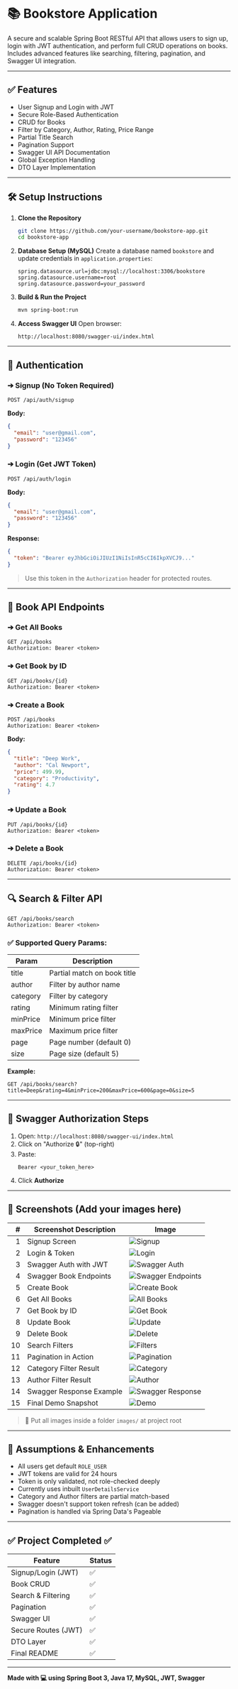 # 📚 Bookstore Application

A secure and scalable Spring Boot RESTful API that allows users to sign up, login with JWT authentication, and perform full CRUD operations on books. Includes advanced features like searching, filtering, pagination, and Swagger UI integration.

---

## ✅ Features

- User Signup and Login with JWT
- Secure Role-Based Authentication
- CRUD for Books
- Filter by Category, Author, Rating, Price Range
- Partial Title Search
- Pagination Support
- Swagger UI API Documentation
- Global Exception Handling
- DTO Layer Implementation

---

## 🛠 Setup Instructions

1. **Clone the Repository**
   ```bash
   git clone https://github.com/your-username/bookstore-app.git
   cd bookstore-app
   ```

2. **Database Setup (MySQL)**
   Create a database named `bookstore` and update credentials in `application.properties`:
   ```properties
   spring.datasource.url=jdbc:mysql://localhost:3306/bookstore
   spring.datasource.username=root
   spring.datasource.password=your_password
   ```

3. **Build & Run the Project**
   ```bash
   mvn spring-boot:run
   ```

4. **Access Swagger UI**
   Open browser:
   ```
   http://localhost:8080/swagger-ui/index.html
   ```

---

## 🔐 Authentication

### ➔ Signup (No Token Required)
```http
POST /api/auth/signup
```
**Body:**
```json
{
  "email": "user@gmail.com",
  "password": "123456"
}
```

### ➔ Login (Get JWT Token)
```http
POST /api/auth/login
```
**Body:**
```json
{
  "email": "user@gmail.com",
  "password": "123456"
}
```
**Response:**
```json
{
  "token": "Bearer eyJhbGciOiJIUzI1NiIsInR5cCI6IkpXVCJ9..."
}
```

> Use this token in the `Authorization` header for protected routes.

---

## 📆 Book API Endpoints

### ➔ Get All Books
```http
GET /api/books
Authorization: Bearer <token>
```

### ➔ Get Book by ID
```http
GET /api/books/{id}
Authorization: Bearer <token>
```

### ➔ Create a Book
```http
POST /api/books
Authorization: Bearer <token>
```
**Body:**
```json
{
  "title": "Deep Work",
  "author": "Cal Newport",
  "price": 499.99,
  "category": "Productivity",
  "rating": 4.7
}
```

### ➔ Update a Book
```http
PUT /api/books/{id}
Authorization: Bearer <token>
```

### ➔ Delete a Book
```http
DELETE /api/books/{id}
Authorization: Bearer <token>
```

---

## 🔍 Search & Filter API

```http
GET /api/books/search
Authorization: Bearer <token>
```

### ✅ Supported Query Params:

| Param       | Description                      |
|-------------|----------------------------------|
| title       | Partial match on book title      |
| author      | Filter by author name            |
| category    | Filter by category               |
| rating      | Minimum rating filter            |
| minPrice    | Minimum price filter             |
| maxPrice    | Maximum price filter             |
| page        | Page number (default 0)          |
| size        | Page size (default 5)            |

**Example:**
```
GET /api/books/search?title=Deep&rating=4&minPrice=200&maxPrice=600&page=0&size=5
```

---

## 📁 Swagger Authorization Steps

1. Open: `http://localhost:8080/swagger-ui/index.html`
2. Click on "Authorize 🔒" (top-right)
3. Paste:
   ```
   Bearer <your_token_here>
   ```
4. Click **Authorize**

---

## 📸 Screenshots (Add your images here)

| # | Screenshot Description             | Image |
|--:|------------------------------------|-------|
| 1 | Signup Screen                      | ![Signup](images/signup.png) |
| 2 | Login & Token                      | ![Login](images/login.png) |
| 3 | Swagger Auth with JWT              | ![Swagger Auth](images/swagger-auth.png) |
| 4 | Swagger Book Endpoints             | ![Swagger Endpoints](images/swagger-endpoints.png) |
| 5 | Create Book                        | ![Create Book](images/create-book.png) |
| 6 | Get All Books                      | ![All Books](images/all-books.png) |
| 7 | Get Book by ID                     | ![Get Book](images/get-book.png) |
| 8 | Update Book                        | ![Update](images/update.png) |
| 9 | Delete Book                        | ![Delete](images/delete.png) |
|10 | Search Filters                     | ![Filters](images/filters.png) |
|11 | Pagination in Action               | ![Pagination](images/pagination.png) |
|12 | Category Filter Result             | ![Category](images/category.png) |
|13 | Author Filter Result               | ![Author](images/author.png) |
|14 | Swagger Response Example           | ![Swagger Response](images/swagger-response.png) |
|15 | Final Demo Snapshot                | ![Demo](images/demo.png) |

> 📂 Put all images inside a folder `images/` at project root

---

## 🧠 Assumptions & Enhancements

- All users get default `ROLE_USER`
- JWT tokens are valid for 24 hours
- Token is only validated, not role-checked deeply
- Currently uses inbuilt `UserDetailsService`
- Category and Author filters are partial match-based
- Swagger doesn't support token refresh (can be added)
- Pagination is handled via Spring Data's Pageable

---

## ✅ Project Completed ✅

| Feature                | Status |
|------------------------|--------|
| Signup/Login (JWT)     | ✅     |
| Book CRUD              | ✅     |
| Search & Filtering     | ✅     |
| Pagination             | ✅     |
| Swagger UI             | ✅     |
| Secure Routes (JWT)    | ✅     |
| DTO Layer              | ✅     |
| Final README           | ✅     |

---

**Made with 💻 using Spring Boot 3, Java 17, MySQL, JWT, Swagger**

